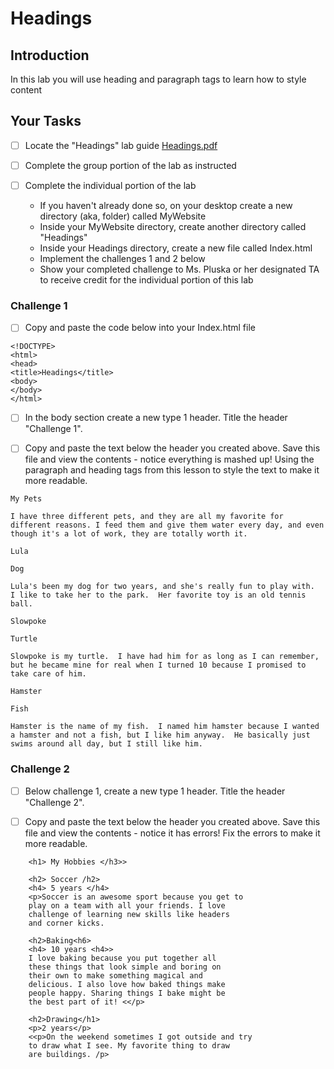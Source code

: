 # Headings

## Introduction
In this lab you will use heading and paragraph tags to learn how to style content

## Your Tasks

- [ ] Locate the "Headings" lab guide [Headings.pdf](Headings.pdf)

- [ ] Complete the group portion of the lab as instructed

- [ ] Complete the individual portion of the lab

	* If you haven't already done so, on your desktop create a new directory (aka, folder) called MyWebsite
	* Inside your MyWebsite directory, create another directory called "Headings"
	* Inside your Headings directory, create a new file called Index.html
	* Implement the challenges 1 and 2 below
	* Show your completed challenge to Ms. Pluska or her designated TA to receive credit for the individual portion of this lab

### Challenge 1

- [ ] Copy and paste the code below into your Index.html file

```
<!DOCTYPE>
<html>
<head>
<title>Headings</title>
<body>
</body>
</html>

```
- [ ] In the body section create a new type 1 header.  Title the header "Challenge 1".

- [ ] Copy and paste the text below the header you created above.  Save this file and view the contents - notice everything is mashed up!  Using the paragraph and heading tags from this lesson to style the text to make it more readable. 

```
My Pets
    
I have three different pets, and they are all my favorite for different reasons. I feed them and give them water every day, and even though it's a lot of work, they are totally worth it.
    
Lula

Dog

Lula's been my dog for two years, and she's really fun to play with.  I like to take her to the park.  Her favorite toy is an old tennis ball.
    
Slowpoke

Turtle

Slowpoke is my turtle.  I have had him for as long as I can remember, but he became mine for real when I turned 10 because I promised to take care of him.

Hamster

Fish

Hamster is the name of my fish.  I named him hamster because I wanted a hamster and not a fish, but I like him anyway.  He basically just swims around all day, but I still like him.
```
### Challenge 2

- [ ] Below challenge 1, create a new type 1 header.  Title the header "Challenge 2".

- [ ] Copy and paste the text below the header you created above.  Save this file and view the contents - notice it has errors!  Fix the errors to make it more readable. 

```
    <h1> My Hobbies </h3>>

    <h2> Soccer /h2>
    <h4> 5 years </h4>
    <p>Soccer is an awesome sport because you get to
    play on a team with all your friends. I love
    challenge of learning new skills like headers
    and corner kicks.

    <h2>Baking<h6>
    <h4> 10 years <h4>>
    I love baking because you put together all 
    these things that look simple and boring on 
    their own to make something magical and 
    delicious. I also love how baked things make 
    people happy. Sharing things I bake might be 
    the best part of it! <</p>

    <h2>Drawing</h1>
    <p>2 years</p> 
    <<p>On the weekend sometimes I got outside and try
    to draw what I see. My favorite thing to draw
    are buildings. /p> 
```








